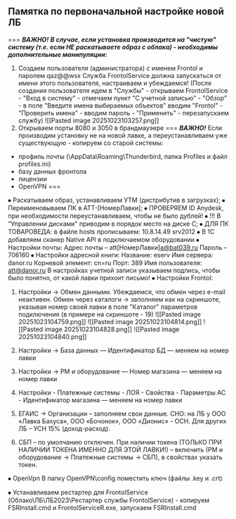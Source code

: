 ## Памятка по первоначальной настройке новой ЛБ
===
***ВАЖНО!***
***В случае, если установка производится на "чистую" систему (т.е. если НЕ раскатываете образ с облака) - необходимы дополнительные манипуляции:***

1. Создаем пользователя (администратора) с именем Frontol и паролем qaz@@wsx
Служба FrontolService должна запускаться от имени этого пользователя, настраиваем и убеждаемся! (После создания пользователя идем в "Службы" - открываем FrontolService - "Вход в систему" - отмечаем пункт "С учетной записью" - "Обзор" - в поле "Введите имена выбираемых объектов" вводим "Frontol" - "Проверить имена" - вводим пароль - "Применить" - перезапускаем службу)
![[Pasted image 20251023103257.png]]
2. Открываем порты 8080 и 3050 в брандмауэере
===
***ВАЖНО!***
Если производим установку не на новой лавке, а переустанавливаем уже существующую - копируем со старой системы:
- профиль почты (\AppData\Roaming\Thunderbird, папка Profiles и файл profiles.ini)
- базу данных фронтола
- лицензии
- OpenVPN
===

⦁	Раскатываем образ, устанавливаем УТМ (дистрибутив в загрузках);
⦁	Переименовываем ПК в ATT-[НомерЛавки];
⦁	ПРОВЕРЯЕМ ID Anydesk, при необходимости переустанавливаем, чтобы не было дублей!
⦁	!!! В "Управлении дисками" приводим в порядок место на диске C;
⦁	ДЛЯ ПК ТОВАРОВЕДА: в файле hosts прописываем:
	10.8.14.49	srv2012
⦁	В 1С добавляем сканер Native API в подключаемом оборудовании
⦁	Настройки почты:
	Адрес почты – att[НомерЛавки]a@bat039.ru
	Пароль – 706160
⦁	Настройки адресной книги:
	Название: eserv
	Имя сервера: danor.ru
	Корневой элемент: cn=ru
	Порт: 389
	Имя пользователя: att@danor.ru
	В настройках учетной записи указываем подпись, чтобы было понятно, от какой лавки прихоит письмо!
⦁	Настройки Frontol:
1) Настройки → Обмен данными. Убеждаемся, что обмен через e-mail неактивен. 
	Обмен через каталоги → заполняем как на скриншоте, указывая номер своей лавки в поле "Каталог" параметров подключения (в примере на скриншоте - 19)
	![[Pasted image 20251023104759.png]]
	![[Pasted image 20251023104814.png]]
	![[Pasted image 20251023104828.png]]
	![[Pasted image 20251023104840.png]]
	
2) Настройки → База данных — Идентификатор БД — меняем на номер лавки
3) Настройки → РМ и оборудование — Номер магазина — меняем на номер лавки
4) Настройки - Платежные системы - ЛОЯ - Свойства - Параметры АС - Идентификатор магазина — меняем на номер лавки
5) ЕГАИС -> Организации – заполняем свои данные. СНО: на ЛБ у ООО «Лавка Бахуса», ООО «Бочонок», ООО «Дионис»  - ОСН. Для других ЛБ – УСН 15% (доход-расход).
6) СБП – по умолчанию отключен. При наличии токена (ТОЛЬКО ПРИ НАЛИЧИИ ТОКЕНА ИМЕННО ДЛЯ ЭТОЙ ЛАВКИ!) – включить (РМ и оборудование -> Платежные системы -> СБП), в свойствах указать токен.

⦁	OpenVpn
В папку OpenVPN\config поместить ключ (файлы .key и .crt)

⦁	Устанавливаем рестартер для FrontolService (Облако\ЛБ\ЛБ2023\Рестартер службы FrontolService) - копируем FSRInstall.cmd и FrontolServiceR.exe, запускаем FSRInstall.cmd 
